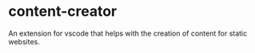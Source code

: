 # content-creator
An extension for vscode that helps with the creation of content for static websites.
